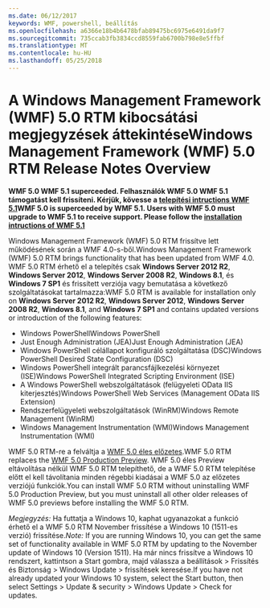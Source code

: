 ```yaml
---
ms.date: 06/12/2017
keywords: WMF, powershell, beállítás
ms.openlocfilehash: a6366e18b4b6478bfab89475bc6975e6491da9f7
ms.sourcegitcommit: 735ccab3fb3834ccd8559fab6700b798e8e5ffbf
ms.translationtype: MT
ms.contentlocale: hu-HU
ms.lasthandoff: 05/25/2018
---
```

# <a name="windows-management-framework-wmf-50-rtm-release-notes-overview"></a><span data-ttu-id="8e11b-102">A Windows Management Framework (WMF) 5.0 RTM kibocsátási megjegyzések áttekintése</span><span class="sxs-lookup"><span data-stu-id="8e11b-102">Windows Management Framework (WMF) 5.0 RTM Release Notes Overview</span></span>

<span data-ttu-id="8e11b-103">**WMF 5.0 WMF 5.1 superceeded. Felhasználók WMF 5.0 WMF 5.1 támogatást kell frissíteni. Kérjük, kövesse a [telepítési intructions WMF 5.1](../5.1/install-configure.md)**</span><span class="sxs-lookup"><span data-stu-id="8e11b-103">**WMF 5.0 is superceeded by WMF 5.1. Users with WMF 5.0 must upgrade to WMF 5.1 to receive support. Please follow the [installation intructions of WMF 5.1](../5.1/install-configure.md)**</span></span>

<span data-ttu-id="8e11b-104">Windows Management Framework (WMF) 5.0 RTM frissítve lett működésének során a WMF 4.0-s-ből.</span><span class="sxs-lookup"><span data-stu-id="8e11b-104">Windows Management Framework (WMF) 5.0 RTM brings functionality that has been updated from WMF 4.0.</span></span> <span data-ttu-id="8e11b-105">WMF 5.0 RTM érhető el a telepítés csak **Windows Server 2012 R2**, **Windows Server 2012**, **Windows Server 2008 R2**, **Windows 8.1**, és **Windows 7 SP1** és frissített verziója vagy bemutatása a következő szolgáltatásokat tartalmazza:</span><span class="sxs-lookup"><span data-stu-id="8e11b-105">WMF 5.0 RTM is available for installation only on **Windows Server 2012 R2**, **Windows Server 2012**, **Windows Server 2008 R2**, **Windows 8.1**, and **Windows 7 SP1** and contains updated versions or introduction of the following features:</span></span>

- <span data-ttu-id="8e11b-106">Windows PowerShell</span><span class="sxs-lookup"><span data-stu-id="8e11b-106">Windows PowerShell</span></span>
- <span data-ttu-id="8e11b-107">Just Enough Administration (JEA)</span><span class="sxs-lookup"><span data-stu-id="8e11b-107">Just Enough Administration (JEA)</span></span>
- <span data-ttu-id="8e11b-108">Windows PowerShell célállapot konfiguráló szolgáltatása (DSC)</span><span class="sxs-lookup"><span data-stu-id="8e11b-108">Windows PowerShell Desired State Configuration (DSC)</span></span>
- <span data-ttu-id="8e11b-109">Windows PowerShell integrált parancsfájlkezelési környezet (ISE)</span><span class="sxs-lookup"><span data-stu-id="8e11b-109">Windows PowerShell Integrated Scripting Environment (ISE)</span></span>
- <span data-ttu-id="8e11b-110">A Windows PowerShell webszolgáltatások (felügyeleti OData IIS kiterjesztés)</span><span class="sxs-lookup"><span data-stu-id="8e11b-110">Windows PowerShell Web Services (Management OData IIS Extension)</span></span>
- <span data-ttu-id="8e11b-111">Rendszerfelügyeleti webszolgáltatások (WinRM)</span><span class="sxs-lookup"><span data-stu-id="8e11b-111">Windows Remote Management (WinRM)</span></span>
- <span data-ttu-id="8e11b-112">Windows Management Instrumentation (WMI)</span><span class="sxs-lookup"><span data-stu-id="8e11b-112">Windows Management Instrumentation (WMI)</span></span>

<span data-ttu-id="8e11b-113">WMF 5.0 RTM-re a felváltja a [WMF 5.0 éles előzetes](http://blogs.msdn.com/b/powershell/archive/2015/08/31/windows-management-framework-5-0-production-preview-is-now-available.aspx).</span><span class="sxs-lookup"><span data-stu-id="8e11b-113">WMF 5.0 RTM replaces the [WMF 5.0 Production Preview](http://blogs.msdn.com/b/powershell/archive/2015/08/31/windows-management-framework-5-0-production-preview-is-now-available.aspx).</span></span> <span data-ttu-id="8e11b-114">WMF 5.0 éles Preview eltávolítása nélkül WMF 5.0 RTM telepíthető, de a WMF 5.0 RTM telepítése előtt el kell távolítania minden régebbi kiadásai a WMF 5.0 az előzetes verziójú funkciók.</span><span class="sxs-lookup"><span data-stu-id="8e11b-114">You can install WMF 5.0 RTM without uninstalling WMF 5.0 Production Preview, but you must uninstall all other older releases of WMF 5.0 previews before installing the WMF 5.0 RTM.</span></span>

<span data-ttu-id="8e11b-115">*Megjegyzés:* Ha futtatja a Windows 10, kaphat ugyanazokat a funkció érhető el a WMF 5.0 RTM November frissítése a Windows 10 (1511-es verzió) frissítése.</span><span class="sxs-lookup"><span data-stu-id="8e11b-115">*Note:* If you are running Windows 10, you can get the same set of functionality available in WMF 5.0 RTM by updating to the November update of Windows 10 (Version 1511).</span></span> <span data-ttu-id="8e11b-116">Ha már nincs frissítve a Windows 10 rendszert, kattintson a Start gombra, majd válassza a beállítások > Frissítés és Biztonság > Windows Update > frissítések keresése.</span><span class="sxs-lookup"><span data-stu-id="8e11b-116">If you have not already updated your Windows 10 system, select the Start button, then select Settings > Update & security > Windows Update > Check for updates.</span></span>
